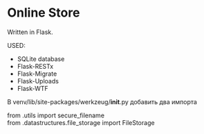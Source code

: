 # Online Store
Written in Flask.

USED:  
- SQLite database
- Flask-RESTx
- Flask-Migrate
- Flask-Uploads
- Flask-WTF

В venv/lib/site-packages/werkzeug/__init__.py добавить два импорта   

from .utils import secure_filename   
from .datastructures.file_storage import FileStorage
